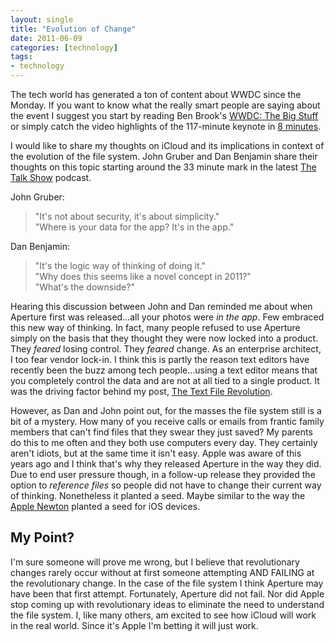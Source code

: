 ```yaml
---
layout: single
title: "Evolution of Change"
date: 2011-06-09
categories: [technology]
tags:
- technology
---
```


The tech world has generated a ton of content about WWDC since the Monday. If you want to know what the really smart people are saying about the event I suggest you start by reading Ben Brook's [WWDC: The Big Stuff][bb] or simply catch the video highlights of the 117-minute keynote in [8 minutes][8min].

I would like to share my thoughts on iCloud and its implications in context of the evolution of the file system. John Gruber and Dan Benjamin share their thoughts on this topic starting around the 33 minute mark in the latest [The Talk Show][talk] podcast. 

John Gruber: 

> "It's not about security, it's about simplicity."  
> "Where is your data for the app? It's in the app."

Dan Benjamin:

> "It's the logic way of thinking of doing it."  
> "Why does this seems like a novel concept in 2011?"  
> "What's the downside?"

Hearing this discussion between John and Dan reminded me about when Aperture first was released...all your photos were *in the app*. Few embraced this new way of thinking. In fact, many people refused to use Aperture simply on the basis that they thought they were now locked into a product. They *feared* losing control. They *feared* change. As an enterprise architect, I too fear vendor lock-in. I think this is partly the reason text editors have recently been the buzz among tech people...using a text editor means that you completely control the data and are not at all tied to a single product. It was the driving factor behind my post, [The Text File Revolution][revolution].

However, as Dan and John point out, for the masses the file system still is a bit of a mystery. How many of you receive calls or emails from frantic family members that can't find files that they swear they just saved? My parents do this to me often and they both use computers every day. They certainly aren't idiots, but at the same time it isn't easy. Apple was aware of this years ago and I think that's why they released Aperture in the way they did. Due to end user pressure though, in a follow-up release they provided the option to *reference files* so people did not have to change their current way of thinking. Nonetheless it planted a seed. Maybe similar to the way the [Apple Newton][newton] planted a seed for iOS devices.

## My Point?
I'm sure someone will prove me wrong, but I believe that revolutionary changes rarely occur without at first someone attempting AND FAILING at the revolutionary change. In the case of the file system I think Aperture may have been that first attempt. Fortunately, Aperture did not fail. Nor did Apple stop coming up with revolutionary ideas to eliminate the need to understand the file system. I, like many others, am excited to see how iCloud will work in the real world. Since it's Apple I'm betting it will just work. 

[bb]: http://brooksreview.net/2011/06/wwdc-big-stuff/ "WWDC - The Big Stuff by Ben Brooks"
[talk]: http://5by5.tv/talkshow/46 "The Talk Show with John Gruber and Dan Benjamin"
[8min]: http://www.gizmodo.com.au/2011/06/apples-epic-117-minute-keynote-in-just-8-minutes/ "Apples Epic 117-Minute Keynote In Just 8 Minutes"
[newton]: http://en.wikipedia.org/wiki/Apple_Newton "Apple Newton"
[revolution]: /2011/03/Text-File-Revolution/ "Text File Revolution by Brandon Bohling"
